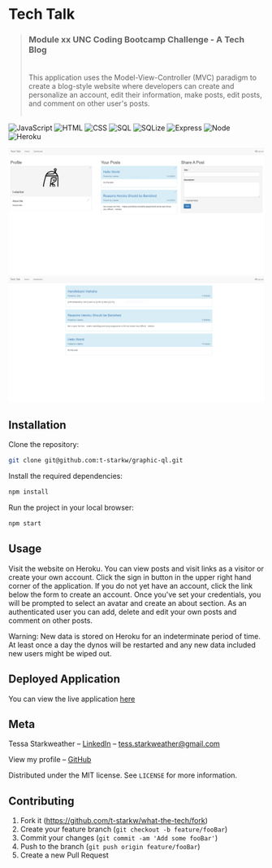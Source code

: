 # Tech Talk
>### Module xx UNC Coding Bootcamp Challenge - A Tech Blog <br><br>
>  This application uses the Model-View-Controller (MVC) paradigm to create a blog-style website where developers can create and personalize an account, edit their information, make posts, edit posts, and comment on other user's posts. <br><br>

![JavaScript][js-url]
![HTML][html-url]
![CSS][css-url]
![SQL][mysql-url]
![SQLize][sqlize-url]
![Express][express-url]
![Node][node-url]
![Heroku][heroku-url]


![image](./public/img/avatars/app/Dashboard.PNG) ![image](./public/img/avatars/app/home.PNG)


## Installation

Clone the repository:

```sh
git clone git@github.com:t-starkw/graphic-ql.git
```

Install the required dependencies:

```sh
npm install
```

Run the project in your local browser:

```sh
npm start
```

## Usage

Visit the website on Heroku. You can view posts and visit links as a visitor or create your own account. Click the sign in button in the upper right hand corner of the application. If you do not yet have an account, click the link below the form to create an account. Once you've set your credentials, you will be prompted to select an avatar and create an about section. As an authenticated user you can add, delete and edit your own posts and comment on other posts.

Warning: New data is stored on Heroku for an indeterminate period of time. At least once a day the dynos will be restarted and any new data included new users might be wiped out.

## Deployed Application
You can view the live application
[here](https://ancient-dawn-15995.herokuapp.com/)

## Meta

Tessa Starkweather – [LinkedIn](https://www.linkedin.com/in/tessa-starkweather-b61941200/) – tess.starkweather@gmail.com

View my profile – [GitHub](https://github.com/t-starkw)

Distributed under the MIT license. See ``LICENSE`` for more information.

## Contributing

1. Fork it (<https://github.com/t-starkw/what-the-tech/fork>)
2. Create your feature branch (`git checkout -b feature/fooBar`)
3. Commit your changes (`git commit -am 'Add some fooBar'`)
4. Push to the branch (`git push origin feature/fooBar`)
5. Create a new Pull Request

<!-- Markdown link & img dfn's -->

[node-url]: https://img.shields.io/badge/Node.js-43853D?style=for-the-badge&logo=node.js&logoColor=white
[js-url]: https://img.shields.io/badge/JavaScript-F7DF1E?style=for-the-badge&logo=javascript&logoColor=black
[html-url]: https://img.shields.io/badge/HTML5-E34F26?style=for-the-badge&logo=html5&logoColor=white
[css-url]: https://img.shields.io/badge/CSS3-1572B6?style=for-the-badge&logo=css3&logoColor=white
[python-url]: https://img.shields.io/badge/Python-14354C?style=for-the-badge&logo=python&logoColor=white
[express-url]: https://img.shields.io/badge/Express.js-404D59?style=for-the-badge
[react-url]: https://img.shields.io/badge/React-20232A?style=for-the-badge&logo=react&logoColor=61DAFB
[jquery-url]: https://img.shields.io/badge/jQuery-0769AD?style=for-the-badge&logo=jquery&logoColor=white
[bs-url]: https://img.shields.io/badge/Bootstrap-563D7C?style=for-the-badge&logo=bootstrap&logoColor=white
[tw-url]: https://img.shields.io/badge/Tailwind_CSS-38B2AC?style=for-the-badge&logo=tailwind-css&logoColor=white
[mongo-url]: https://img.shields.io/badge/MongoDB-4EA94B?style=for-the-badge&logo=mongodb&logoColor=white
[mysql-url]: https://img.shields.io/badge/MySQL-00000F?style=for-the-badge&logo=mysql&logoColor=white
[heroku-url]: https://img.shields.io/badge/Heroku-430098?style=for-the-badge&logo=heroku&logoColor=white
[sqlize-url]: https://img.shields.io/badge/sequelize-323330?style=for-the-badge&logo=sequelize&logoColor=blue
[jswtoken-url]: 	https://img.shields.io/badge/json%20web%20tokens-323330?style=for-the-badge&logo=json-web-tokens&logoColor=pink
[apollo-url]: https://img.shields.io/badge/-ApolloGraphQL-311C87?style=for-the-badge&logo=apollo-graphql
[graphql-url]: https://img.shields.io/badge/-GraphQL-E10098?style=for-the-badge&logo=graphql&logoColor=white
